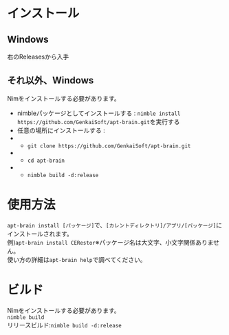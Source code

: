 # インストール
## Windows
右のReleasesから入手
## それ以外、Windows
Nimをインストールする必要があります。<br>
- nimbleパッケージとしてインストールする : `nimble install https://github.com/GenkaiSoft/apt-brain.git`を実行する
- 任意の場所にインストールする :
- - `git clone https://github.com/GenkaiSoft/apt-brain.git`
- - `cd apt-brain`
- - `nimble build -d:release`
# 使用方法
`apt-brain install [パッケージ]`で、`[カレントディレクトリ]/アプリ/[パッケージ]`にインストールされます。<br>
例)`apt-brain install CERestor`※パッケージ名は大文字、小文字関係ありません。<br>
使い方の詳細は`apt-brain help`で調べてください。
# ビルド
Nimをインストールする必要があります。<br>
`nimble build`<br>
リリースビルド:`nimble build -d:release`
